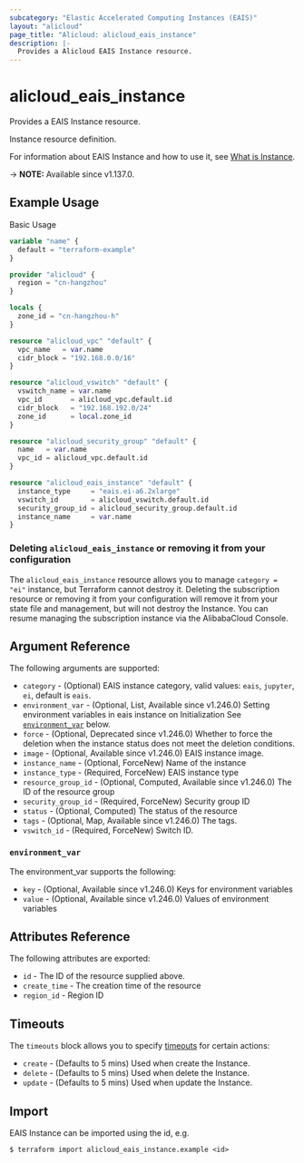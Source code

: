 ```yaml
---
subcategory: "Elastic Accelerated Computing Instances (EAIS)"
layout: "alicloud"
page_title: "Alicloud: alicloud_eais_instance"
description: |-
  Provides a Alicloud EAIS Instance resource.
---
```


# alicloud_eais_instance

Provides a EAIS Instance resource.

Instance resource definition.

For information about EAIS Instance and how to use it, see [What is Instance](https://www.alibabacloud.com/help/en/resource-orchestration-service/latest/aliyun-eais-instance).

-> **NOTE:** Available since v1.137.0.

## Example Usage

Basic Usage

```terraform
variable "name" {
  default = "terraform-example"
}

provider "alicloud" {
  region = "cn-hangzhou"
}

locals {
  zone_id = "cn-hangzhou-h"
}

resource "alicloud_vpc" "default" {
  vpc_name   = var.name
  cidr_block = "192.168.0.0/16"
}

resource "alicloud_vswitch" "default" {
  vswitch_name = var.name
  vpc_id       = alicloud_vpc.default.id
  cidr_block   = "192.168.192.0/24"
  zone_id      = local.zone_id
}

resource "alicloud_security_group" "default" {
  name   = var.name
  vpc_id = alicloud_vpc.default.id
}

resource "alicloud_eais_instance" "default" {
  instance_type     = "eais.ei-a6.2xlarge"
  vswitch_id        = alicloud_vswitch.default.id
  security_group_id = alicloud_security_group.default.id
  instance_name     = var.name
}
```

### Deleting `alicloud_eais_instance` or removing it from your configuration

The `alicloud_eais_instance` resource allows you to manage  `category = "ei"`  instance, but Terraform cannot destroy it.
Deleting the subscription resource or removing it from your configuration will remove it from your state file and management, but will not destroy the Instance.
You can resume managing the subscription instance via the AlibabaCloud Console.

## Argument Reference

The following arguments are supported:
* `category` - (Optional) EAIS instance category, valid values: `eais`, `jupyter`, `ei`, default is `eais`.
* `environment_var` - (Optional, List, Available since v1.246.0) Setting environment variables in eais instance on Initialization See [`environment_var`](#environment_var) below.
* `force` - (Optional, Deprecated since v1.246.0) Whether to force the deletion when the instance status does not meet the deletion conditions.
* `image` - (Optional, Available since v1.246.0) EAIS instance image.
* `instance_name` - (Optional, ForceNew) Name of the instance
* `instance_type` - (Required, ForceNew) EAIS instance type
* `resource_group_id` - (Optional, Computed, Available since v1.246.0) The ID of the resource group
* `security_group_id` - (Required, ForceNew) Security group ID
* `status` - (Optional, Computed) The status of the resource
* `tags` - (Optional, Map, Available since v1.246.0) The tags.
* `vswitch_id` - (Required, ForceNew) Switch ID.

### `environment_var`

The environment_var supports the following:
* `key` - (Optional, Available since v1.246.0) Keys for environment variables
* `value` - (Optional, Available since v1.246.0) Values of environment variables

## Attributes Reference

The following attributes are exported:
* `id` - The ID of the resource supplied above.
* `create_time` - The creation time of the resource
* `region_id` - Region ID

## Timeouts

The `timeouts` block allows you to specify [timeouts](https://www.terraform.io/docs/configuration-0-11/resources.html#timeouts) for certain actions:
* `create` - (Defaults to 5 mins) Used when create the Instance.
* `delete` - (Defaults to 5 mins) Used when delete the Instance.
* `update` - (Defaults to 5 mins) Used when update the Instance.

## Import

EAIS Instance can be imported using the id, e.g.

```shell
$ terraform import alicloud_eais_instance.example <id>
```